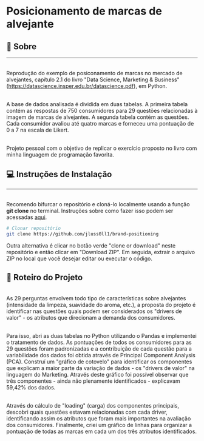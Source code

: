# Posicionamento de marcas de alvejante

##  🚀 Sobre
___

<br>Reprodução do exemplo de posiconamento de marcas no mercado de alvejantes, capítulo 2.1 do livro "Data Science, Marketing & Business" (https://datascience.insper.edu.br/datascience.pdf), em Python. </br>  
  
<br>A base de dados analisada é dividida em duas tabelas. A primeira tabela contém as respostas de 750 consumidores para 29 questões relacionadas à imagem de marcas de alvejantes. A segunda tabela contém as questões. Cada consumidor avaliou até quatro marcas e forneceu uma pontuação de 0 a 7 na escala de Likert.</br>

<br> Projeto pessoal com o objetivo de replicar o exercício proposto no livro com minha linguagem de programação favorita. </br>

## 💻 Instruções de Instalação
___

<br>Recomendo  bifurcar o repositório e cloná-lo localmente usando a função **git clone** no terminal. Instruções sobre como fazer isso podem ser acessadas [aqui](
https://docs.github.com/pt/github/getting-started-with-github/fork-a-repo).
</br>

``` bash
# Clonar repositório
git clone https://github.com/jluss0ll1/brand-positioning
```
Outra alternativa é clicar no botão verde "clone or download" neste repositório e então clicar em "Download ZIP". Em seguida, extrair o arquivo ZIP no local que você desejar editar ou executar o código.

## 🎫 Roteiro do Projeto

<br> As 29 perguntas envolvem todo tipo de características sobre alvejantes (intensidade da limpeza, suavidade do aroma, etc.), a proposta do projeto é identificar nas questões quais podem ser considerados os "drivers de valor" - os atributos que direcionam a demanda dos consumidores. </br> 

<br> Para isso, abri as duas tabelas no Python utilizando o Pandas e implementei o tratamento de dados. As pontuações de todos os consumidores para as 29 questões foram padronizadas e a contribuição de cada questão para a variabilidade dos dados foi obtida através de Principal Component Analysis (PCA). Construí um "gráfico de cotovelo" para identificar os componentes que explicam a maior parte da variação de dados - os "drivers de valor" na linguagem do Marketing. Através deste gráfico foi possível observar que três componentes - ainda não plenamente identificados - explicavam 59,42% dos dados.</br> 

<br> Através do cálculo de "loading" (carga) dos componentes principais, descobri quais questões estavam relacionadas com cada driver, identificando assim os atributos que foram mais importantes na avaliação dos consumidores. Finalmente, criei um gráfico de linhas para organizar a pontuação de todas as marcas em cada um dos três atributos identificados. </br>
